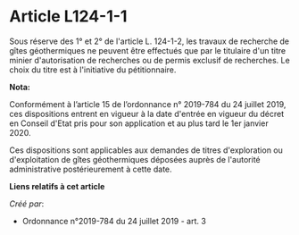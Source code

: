 # Article L124-1-1

Sous réserve des 1° et 2° de l'article L. 124-1-2, les travaux de recherche de gîtes géothermiques ne peuvent être effectués
que par le titulaire d'un titre minier d'autorisation de recherches ou de permis exclusif de recherches. Le choix du titre
est à l'initiative du pétitionnaire.

**Nota:**

Conformément à l’article 15 de l’ordonnance n° 2019-784 du 24 juillet 2019, ces dispositions entrent en vigueur à la date
d'entrée en vigueur du décret en Conseil d'Etat pris pour son application et au plus tard le 1er janvier 2020.

Ces dispositions sont applicables aux demandes de titres d'exploration ou d'exploitation de gîtes géothermiques déposées
auprès de l'autorité administrative postérieurement à cette date.

**Liens relatifs à cet article**

_Créé par_:

  - Ordonnance n°2019-784 du 24 juillet 2019 - art. 3
